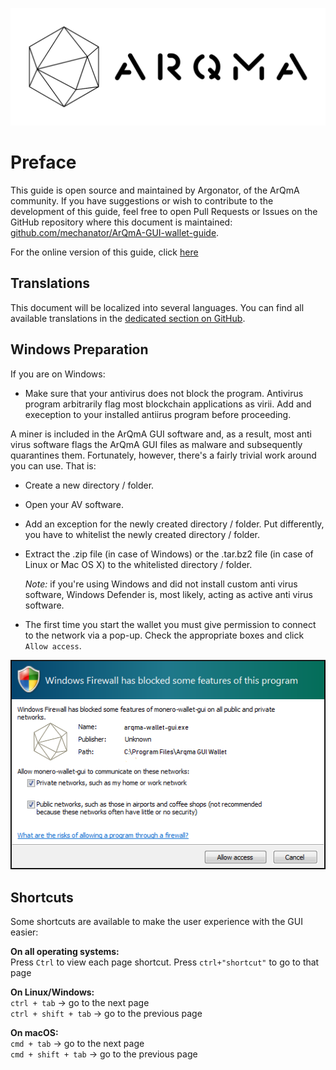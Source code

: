 ![ArQmA_logo](media/monero-logo-1280.png)
# Preface
This guide is open source and maintained by Argonator, of the ArQmA community. If you have suggestions or wish to contribute to the development of this guide, feel free to open Pull Requests or Issues on the
GitHub repository where this document is maintained: [github.com/mechanator/ArQmA-GUI-wallet-guide](https://github.com/mechanator/ArQmA-GUI-wallet-guide).
&nbsp;

For the online version of this guide, click [here](https://github.com/mechanator/ArQmA-GUI-wallet-guide/blob.master/arqma-GUI-guide.md)

## Translations
This document will be localized into several languages. You can find all available translations in the [dedicated section on GitHub](https://github.com/mechanator/ArQmA-GUI-wallet-guide/tree/master/translations).

## Windows Preparation
If you are on Windows:

+ Make sure that your antivirus does not block the program.  Antivirus program arbitrarily flag most blockchain applications as virii.
Add and exeception to your installed antiirus program before proceeding.

A miner is included in the ArQmA GUI software and, as a result, most anti virus software flags the ArQmA GUI files as malware and subsequently quarantines them. Fortunately, however, there's a fairly trivial work around you can use. That is:

+ Create a new directory / folder.
+ Open your AV software.
+ Add an exception for the newly created directory / folder. Put differently, you have to whitelist the newly created directory / folder.
+ Extract the .zip file (in case of Windows) or the .tar.bz2 file (in case of Linux or Mac OS X) to the whitelisted directory / folder.
  
  *Note:* if you're using Windows and did not install custom anti virus software, Windows Defender is, most likely, acting as active anti virus software.

+ The first time you start the wallet you must give permission to connect to the network via a pop-up. Check the appropriate boxes and click `Allow access`.



![win firewall check](media/win-firewall-check.png)

## Shortcuts
Some shortcuts are available to make the user experience with the GUI easier:
&nbsp;

**On all operating systems:**  
Press `Ctrl` to view each page shortcut. Press `ctrl+"shortcut"` to go to that page
&nbsp;

**On Linux/Windows:**  
`ctrl + tab` -> go to the next page  
`ctrl + shift + tab` -> go to the previous page
&nbsp;

**On macOS:**  
`cmd + tab` -> go to the next page  
`cmd + shift + tab` -> go to the previous page
